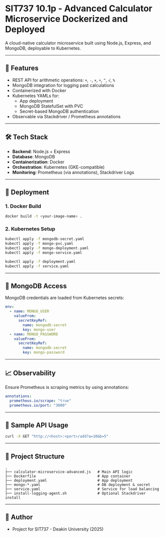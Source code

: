 
# SIT737 10.1p - Advanced Calculator Microservice Dockerized and Deployed

A cloud-native calculator microservice built using Node.js, Express, and MongoDB, deployable to Kubernetes.

---

## 🧠 Features

- REST API for arithmetic operations: `+`, `-`, `×`, `÷`, `^`, `√`, `%`
- MongoDB integration for logging past calculations
- Containerized with Docker
- Kubernetes YAMLs for:
  - App deployment
  - MongoDB StatefulSet with PVC
  - Secret-based MongoDB authentication
- Observable via Stackdriver / Prometheus annotations

---

## 🛠 Tech Stack

- **Backend**: Node.js + Express
- **Database**: MongoDB
- **Containerization**: Docker
- **Orchestration**: Kubernetes (GKE-compatible)
- **Monitoring**: Prometheus (via annotations), Stackdriver Logs

---

## 🚀 Deployment

### 1. Docker Build

```bash
docker build -t <your-image-name> .
```

### 2. Kubernetes Setup

```bash
kubectl apply -f mongodb-secret.yaml
kubectl apply -f mongo-pvc.yaml
kubectl apply -f mongo-deployment.yaml
kubectl apply -f mongo-service.yaml

kubectl apply -f deployment.yaml
kubectl apply -f service.yaml
```

---

## 🔐 MongoDB Access

MongoDB credentials are loaded from Kubernetes secrets:

```yaml
env:
  - name: MONGO_USER
    valueFrom:
      secretKeyRef:
        name: mongodb-secret
        key: mongo-user
  - name: MONGO_PASSWORD
    valueFrom:
      secretKeyRef:
        name: mongodb-secret
        key: mongo-password
```

---

## 📈 Observability

Ensure Prometheus is scraping metrics by using annotations:

```yaml
annotations:
  prometheus.io/scrape: "true"
  prometheus.io/port: "3000"
```

---

## 🧪 Sample API Usage

```bash
curl -X GET "http://<host>:<port>/add?a=10&b=5"
```

---

## 📂 Project Structure

```
.
├── calculator-microservice-advanced.js   # Main API logic
├── Dockerfile                            # App container
├── deployment.yaml                       # App deployment
├── mongo-*.yaml                          # DB deployment & secret
├── service.yaml                          # Service for load balancing
├── install-logging-agent.sh              # Optional Stackdriver install
```

---

## 📝 Author

- Project for SIT737 - Deakin University (2025)

